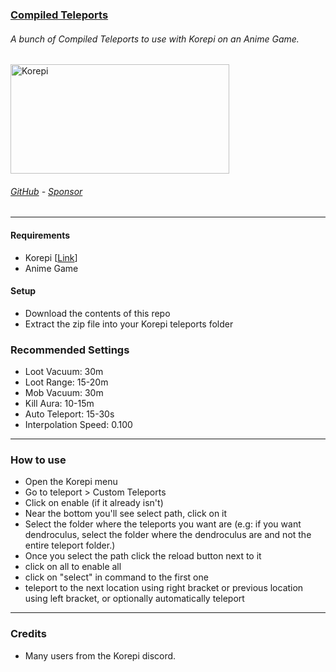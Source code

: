 ### [Compiled Teleports](https://github.com/SL4F/CompiledKorepiTeleports)
###### A bunch of Compiled Teleports to use with Korepi on an Anime Game.
<p align="left"> 
  <a href="https://github.com/SL4F/CompiledKorepiTeleports" target="_blank"><img src="https://raw.githubusercontent.com/Korepi/Korepi/main/assets/korepi_background.png" alt="Korepi" width="350" height="175"/></a>
</p>

###### [GitHub](https://github.com/SL4F/CompiledKorepiTeleports) - [Sponsor](https://github.com/sponsors/SL4F)
___
#### Requirements
- Korepi [[Link](https://github.com/Korepi/Korepi)]
- Anime Game
#### Setup
- Download the contents of this repo
- Extract the zip file into your Korepi teleports folder
### Recommended Settings
- Loot Vacuum: 30m
- Loot Range: 15-20m
- Mob Vacuum: 30m
- Kill Aura: 10-15m
- Auto Teleport: 15-30s
- Interpolation Speed: 0.100
___
### How to use
- Open the Korepi menu
- Go to teleport > Custom Teleports
- Click on enable (if it already isn't)
- Near the bottom you'll see select path, click on it
- Select the folder where the teleports you want are (e.g: if you want dendroculus, select the folder where the dendroculus are and not the entire teleport folder.)
- Once you select the path click the reload button next to it
- click on all to enable all
- click on "select" in command to the first one
- teleport to the next location using right bracket or previous location using left bracket, or optionally automatically teleport
___
### Credits
- Many users from the Korepi discord.